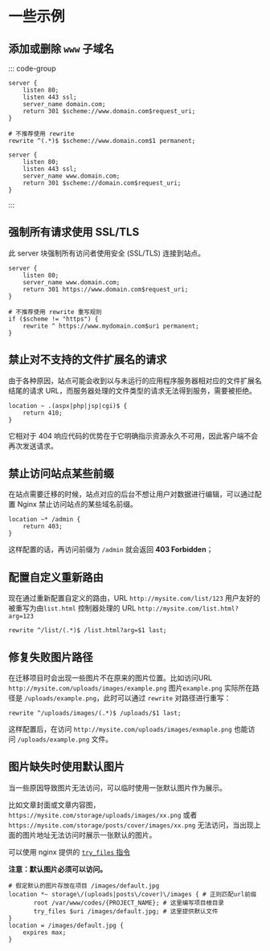 # 一些示例

## 添加或删除 `www` 子域名

::: code-group

```nginx [添加 www 子域名]
server {
    listen 80;
    listen 443 ssl;
    server_name domain.com;
    return 301 $scheme://www.domain.com$request_uri;
}

# 不推荐使用 rewrite
rewrite ^(.*)$ $scheme://www.domain.com$1 permanent;
```

```nginx [删除 www 子域名]
server {
    listen 80;
    listen 443 ssl;
    server_name www.domain.com;
    return 301 $scheme://domain.com$request_uri;
}
```

:::

## 强制所有请求使用 SSL/TLS

此 server 块强制所有访问者使用安全 (SSL/TLS) 连接到站点。

```nginx
server {
    listen 80;
    server_name www.domain.com;
    return 301 https://www.domain.com$request_uri;
}

# 不推荐使用 rewrite 重写规则
if ($scheme != "https") {
    rewrite ^ https://www.mydomain.com$uri permanent;
}
```

## 禁止对不支持的文件扩展名的请求

由于各种原因，站点可能会收到以与未运行的应用程序服务器相对应的文件扩展名结尾的请求 URL，而服务器处理的文件类型的请求无法得到服务，需要被拒绝。

```nginx
location ~ .(aspx|php|jsp|cgi)$ {
    return 410;
}
```
它相对于 404 响应代码的优势在于它明确指示资源永久不可用，因此客户端不会再次发送请求。

## 禁止访问站点某些前缀

在站点需要迁移的时候，站点对应的后台不想让用户对数据进行编辑，可以通过配置 Nginx 禁止访问站点的某些域名前缀。

```nginx
location ~* /admin {
    return 403;
}
```

这样配置的话，再访问前缀为 `/admin` 就会返回 **403 Forbidden**；

## 配置自定义重新路由

现在通过重新配置自定义的路由，URL `http://mysite.com/list/123` 用户友好的被重写为由`list.html` 控制器处理的 URL `http://mysite.com/list.html?arg=123`

```nginx
rewrite ^/list/(.*)$ /list.html?arg=$1 last;
```

## 修复失败图片路径

在迁移项目时会出现一些图片不在原来的图片位置。比如访问URL `http://mysite.com/uploads/images/example.png` 图片`example.png` 实际所在路径是 `/uploads/example.png`，此时可以通过 `rewrite` 对路径进行重写：

```nginx
rewrite ^/uploads/images/(.*)$ /uploads/$1 last;
```

这样配置后，在访问 `http://mysite.com/uploads/images/exmaple.png` 也能访问 `/uploads/example.png` 文件。

## 图片缺失时使用默认图片

当一些原因导致图片无法访问，可以临时使用一张默认图片作为展示。

比如文章封面或文章内容图，`https://mysite.com/storage/uploads/images/xx.png` 或者 `https://mysite.com/storage/posts/cover/images/xx.png` 无法访问，当出现上面的图片地址无法访问时展示一张默认的图片。

可以使用 nginx 提供的 [`try_files` 指令](http://nginx.org/en/docs/http/ngx_http_core_module.html#try_files)

**注意：默认图片必须可以访问。**

```nginx
# 假定默认的图片存放在项目 /images/default.jpg
location *~ storage\/(uploads|posts\/cover)\/images { # 正则匹配url前缀
       root /var/www/codes/{PROJECT_NAME}; # 这里编写项目根目录
       try_files $uri /images/default.jpg; # 这里提供默认文件
}
location = /images/default.jpg {
    expires max;
}
```
